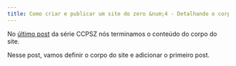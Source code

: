 ```yaml
---
title: Como criar e publicar um site do zero &num;4 - Detalhando o corpo do site
---
```


No [último post](https://heitormvl.github.io/easycoding/blog/2020/08/14/como-criar-um-site-do-zero-pt4) da série CCPSZ nós terminamos o conteúdo do corpo do site.

Nesse post, vamos definir o corpo do site e adicionar o primeiro post.

<!--more-->